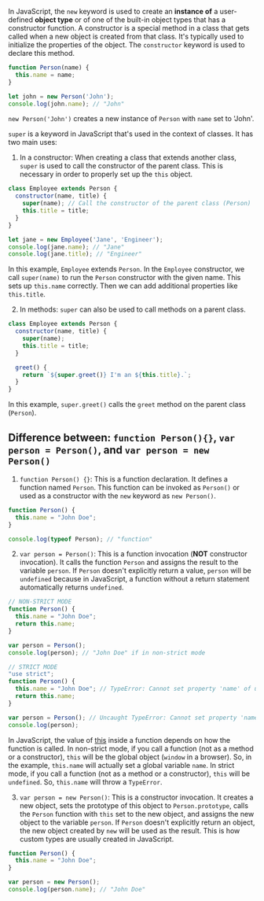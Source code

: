 In JavaScript, the `new` keyword is used to create an __instance of__ a user-defined __object type__ or of one of the built-in object types that has a constructor function.
A constructor is a special method in a class that gets called when a new object is created from that class. It's typically used to initialize the properties of the object. The `constructor` keyword is used to declare this method.

```javascript
function Person(name) {
  this.name = name;
}

let john = new Person('John');
console.log(john.name); // "John"
```

`new Person('John')` creates a new instance of `Person` with `name` set to 'John'.

`super` is a keyword in JavaScript that's used in the context of classes. It has two main uses:

1. In a constructor: When creating a class that extends another class, `super` is used to call the constructor of the parent class. This is necessary in order to properly set up the `this` object.

```javascript
class Employee extends Person {
  constructor(name, title) {
    super(name); // Call the constructor of the parent class (Person)
    this.title = title;
  }
}

let jane = new Employee('Jane', 'Engineer');
console.log(jane.name); // "Jane"
console.log(jane.title); // "Engineer"
```

In this example, `Employee` extends `Person`. In the `Employee` constructor, we call `super(name)` to run the `Person` constructor with the given name. This sets up `this.name` correctly. Then we can add additional properties like `this.title`.

2. In methods: `super` can also be used to call methods on a parent class.

```javascript
class Employee extends Person {
  constructor(name, title) {
    super(name);
    this.title = title;
  }

  greet() {
    return `${super.greet()} I'm an ${this.title}.`;
  }
}
```

In this example, `super.greet()` calls the `greet` method on the parent class (`Person`).

## Difference between: `function Person(){}`, `var person = Person()`, and `var person = new Person()`

1. `function Person() {}`: This is a function declaration. It defines a function named `Person`. This function can be invoked as `Person()` or used as a constructor with the `new` keyword as `new Person()`.

```javascript
function Person() {
  this.name = "John Doe";
}

console.log(typeof Person); // "function"
```

2. `var person = Person()`: This is a function invocation (**NOT** constructor invocation). It calls the function `Person` and assigns the result to the variable `person`. If `Person` doesn't explicitly return a value, `person` will be `undefined` because in JavaScript, a function without a return statement automatically returns `undefined`.

```javascript
// NON-STRICT MODE
function Person() {
  this.name = "John Doe";
  return this.name;
}

var person = Person();
console.log(person); // "John Doe" if in non-strict mode

// STRICT MODE
"use strict";
function Person() {
  this.name = "John Doe"; // TypeError: Cannot set property 'name' of undefined
  return this.name;
}

var person = Person(); // Uncaught TypeError: Cannot set property 'name' of undefined
console.log(person);
```
In JavaScript, the value of [this](./this-keyword.md) inside a function depends on how the function is called. 
In non-strict mode, if you call a function (not as a method or a constructor), `this` will be the global object (`window` in a browser). So, in the example, `this.name` will actually set a global variable `name`.
In strict mode, if you call a function (not as a method or a constructor), `this` will be `undefined`. So, `this.name` will throw a `TypeError`.

3. `var person = new Person()`: This is a constructor invocation. It creates a new object, sets the prototype of this object to `Person.prototype`, calls the `Person` function with `this` set to the new object, and assigns the new object to the variable `person`. If `Person` doesn't explicitly return an object, the new object created by `new` will be used as the result. This is how custom types are usually created in JavaScript.

```javascript
function Person() {
  this.name = "John Doe";
}

var person = new Person();
console.log(person.name); // "John Doe"
```